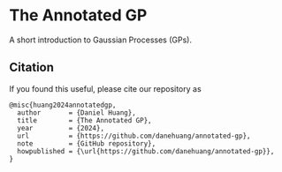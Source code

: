 # The Annotated GP

A short introduction to Gaussian Processes (GPs).

## Citation

If you found this useful, please cite our repository as

```
@misc{huang2024annotatedgp,
  author       = {Daniel Huang},
  title        = {The Annotated GP},
  year         = {2024},
  url          = {https://github.com/danehuang/annotated-gp},
  note         = {GitHub repository},
  howpublished = {\url{https://github.com/danehuang/annotated-gp}},
}
```
